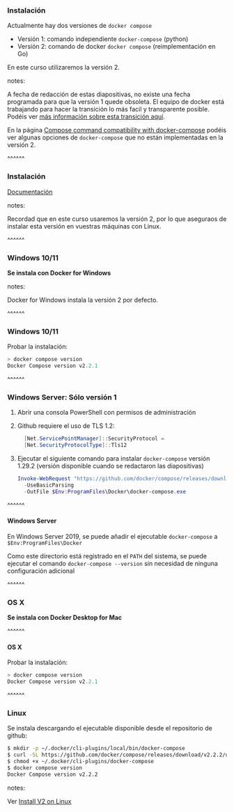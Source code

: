### Instalación

Actualmente hay dos versiones de `docker compose`

* Versión 1: comando independiente `docker-compose` (python)
* Versión 2: comando de docker `docker compose` (reimplementación en Go)

En este curso utilizaremos la versión 2.

notes:

A fecha de redacción de estas diapositivas, no existe una fecha programada para que
la versión 1 quede obsoleta. El equipo de docker está trabajando para hacer la transición
lo más facil y transparente posible. Podéis ver 
[más información sobre esta transición aquí](https://docs.docker.com/compose/cli-command/#transitioning-to-ga-for-compose-v2).

En la página 
[Compose command compatibility with docker-compose](https://docs.docker.com/compose/cli-command-compatibility/)
podéis ver algunas opciones de `docker-compose` que no están implementadas en la versión 2.


^^^^^^
### Instalación

[Documentación](https://docs.docker.com/compose/cli-command/#installing-compose-v2)

notes:

Recordad que en este curso usaremos la versión 2, por lo que aseguraos de instalar esta
versión en vuestras máquinas con Linux.


^^^^^^
<!-- .slide: data-background="../../images/windows.png" data-background-size="100vh" data-background-opacity="0.2"-->

### Windows 10/11

**Se instala con Docker for Windows**

notes:

Docker for Windows instala la versión 2 por defecto.

^^^^^^
<!-- .slide: data-background="../../images/windows.png" data-background-size="100vh" data-background-opacity="0.2"-->

### Windows 10/11

Probar la instalación:

```PowerShell
> docker compose version
Docker Compose version v2.2.1
```

^^^^^^
<!-- .slide: data-background="../../images/windows.png" data-background-size="100vh" data-background-opacity="0.2"-->

### Windows Server: Sólo versión 1

1. Abrir una consola PowerShell con permisos de administración
1. Github requiere el uso de TLS 1.2:

    ```PowerShell
      [Net.ServicePointManager]::SecurityProtocol = 
      [Net.SecurityProtocolType]::Tls12
    ````
1. Ejecutar el siguiente comando para instalar `docker-compose` versión 1.29.2 
   (versión disponible cuando se redactaron las diapositivas)
   
    ```PowerShell
    Invoke-WebRequest "https://github.com/docker/compose/releases/download/1.29.2/docker-compose-Windows-x86_64.exe" 
      -UseBasicParsing 
      -OutFile $Env:ProgramFiles\Docker\docker-compose.exe
    ```

^^^^^^
<!-- .slide: data-background="../../images/windows.png" data-background-size="100vh" data-background-opacity="0.2"-->

#### Windows Server


En Windows Server 2019, se puede añadir el ejecutable `docker-compose` 
a `$Env:ProgramFiles\Docker` 

Como este directorio está registrado en el `PATH` del sistema, 
se puede ejecutar el comando `docker-compose --version` sin necesidad de ninguna configuración adicional

^^^^^^
<!-- .slide: data-background="../../images/osx.png" data-background-size="100vh" data-background-opacity="0.2"-->

### OS X

**Se instala con Docker Desktop for Mac**

^^^^^^
<!-- .slide: data-background="../../images/osx.png" data-background-size="100vh" data-background-opacity="0.2"-->

#### OS X

Probar la instalación:

```PowerShell
> docker compose version
Docker Compose version v2.2.1
```

^^^^^^
<!-- .slide: data-background="../../images/tux.png" data-background-size="100vh" data-background-opacity="0.2"-->

### Linux

Se instala descargando el ejecutable disponible desde el repositorio de github:

```bash
$ mkdir -p ~/.docker/cli-plugins/local/bin/docker-compose
$ curl -SL https://github.com/docker/compose/releases/download/v2.2.2/docker-compose-linux-x86_64 -o ~/.docker/cli-plugins/docker-compose
$ chmod +x ~/.docker/cli-plugins/docker-compose
$ docker compose version
Docker Compose version v2.2.2
```

notes:

Ver [Install V2 on Linux](https://docs.docker.com/compose/cli-command/#install-on-linux)